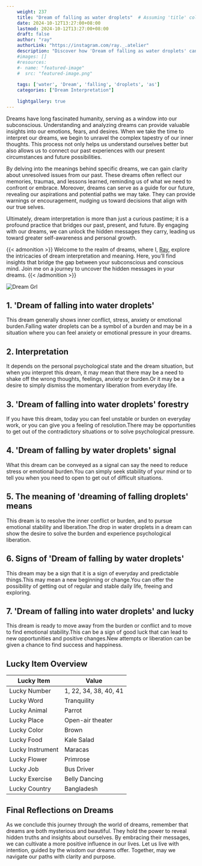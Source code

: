 ```yaml
---
    weight: 237
    title: "Dream of falling as water droplets"  # Assuming 'title' column exists
    date: 2024-10-12T13:27:00+08:00
    lastmod: 2024-10-12T13:27:00+08:00
    draft: false
    author: "ray"
    authorLink: "https://instagram.com/ray._.atelier"
    description: "Discover how 'Dream of falling as water droplets' can interpret your future and uncover its significant meanings in your life."
    #images: []
    #resources:
    #- name: "featured-image"
    #  src: "featured-image.png"
    
    tags: ['water', 'Dream', 'falling', 'droplets', 'as']
    categories: ["Dream Interpretation"]
    
    lightgallery: true
---
```

    
Dreams have long fascinated humanity, serving as a window into our subconscious. Understanding and analyzing dreams can provide valuable insights into our emotions, fears, and desires. When we take the time to interpret our dreams, we begin to unravel the complex tapestry of our inner thoughts. This process not only helps us understand ourselves better but also allows us to connect our past experiences with our present circumstances and future possibilities.

By delving into the meanings behind specific dreams, we can gain clarity about unresolved issues from our past. These dreams often reflect our memories, traumas, and lessons learned, reminding us of what we need to confront or embrace. Moreover, dreams can serve as a guide for our future, revealing our aspirations and potential paths we may take. They can provide warnings or encouragement, nudging us toward decisions that align with our true selves.

Ultimately, dream interpretation is more than just a curious pastime; it is a profound practice that bridges our past, present, and future. By engaging with our dreams, we can unlock the hidden messages they carry, leading us toward greater self-awareness and personal growth.

{{< admonition >}}
Welcome to the realm of dreams, where I, [Ray](https://instagram.com/ray._.atelier), explore the intricacies of dream interpretation and meaning. Here, you’ll find insights that bridge the gap between your subconscious and conscious mind. Join me on a journey to uncover the hidden messages in your dreams.
{{< /admonition >}}

![Dream Grl](https://cdn.pixabay.com/photo/2017/11/02/03/35/gothic-2910057_1280.jpg "Dream Grl")

## 1. 'Dream of falling into water droplets'
This dream generally shows inner conflict, stress, anxiety or emotional burden.Falling water droplets can be a symbol of a burden and may be in a situation where you can feel anxiety or emotional pressure in your dreams.

## 2. Interpretation
It depends on the personal psychological state and the dream situation, but when you interpret this dream, it may mean that there may be a need to shake off the wrong thoughts, feelings, anxiety or burden.Or it may be a desire to simply dismiss the momentary liberation from everyday life.

## 3. 'Dream of falling into water droplets' forestry
If you have this dream, today you can feel unstable or burden on everyday work, or you can give you a feeling of resolution.There may be opportunities to get out of the contradictory situations or to solve psychological pressure.

## 4. 'Dream of falling by water droplets' signal
What this dream can be conveyed as a signal can say the need to reduce stress or emotional burden.You can simply seek stability of your mind or to tell you when you need to open to get out of difficult situations.

## 5. The meaning of 'dreaming of falling droplets' means
This dream is to resolve the inner conflict or burden, and to pursue emotional stability and liberation.The drop in water droplets in a dream can show the desire to solve the burden and experience psychological liberation.

## 6. Signs of 'Dream of falling by water droplets'
This dream may be a sign that it is a sign of everyday and predictable things.This may mean a new beginning or change.You can offer the possibility of getting out of regular and stable daily life, freeing and exploring.

## 7. 'Dream of falling into water droplets' and lucky
This dream is ready to move away from the burden or conflict and to move to find emotional stability.This can be a sign of good luck that can lead to new opportunities and positive changes.New attempts or liberation can be given a chance to find success and happiness.

## Lucky Item Overview
| Lucky Item          | Value              |
|---------------|--------------------|
| Lucky Number        | 1, 22, 34, 38, 40, 41  |
| Lucky Word          | Tranquility |
| Lucky Animal        | Parrot |
| Lucky Place         | Open-air theater     |
| Lucky Color         | Brown     |
| Lucky Food          | Kale Salad      |
| Lucky Instrument    | Maracas |
| Lucky Flower        | Primrose    |
| Lucky Job           | Bus Driver       |
| Lucky Exercise      | Belly Dancing  |
| Lucky Country       | Bangladesh    |


##  Final Reflections on Dreams

As we conclude this journey through the world of dreams, remember that dreams are both mysterious and beautiful. They hold the power to reveal hidden truths and insights about ourselves. By embracing their messages, we can cultivate a more positive influence in our lives. Let us live with intention, guided by the wisdom our dreams offer. Together, may we navigate our paths with clarity and purpose.
